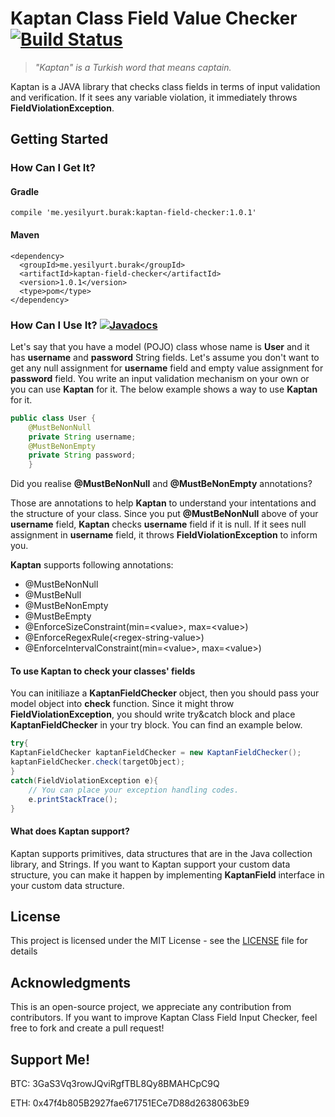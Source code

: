 # Kaptan Class Field Value Checker [![Build Status](https://travis-ci.com/burakim/Kaptan-Field-Checker.svg?branch=master)](https://travis-ci.com/burakim/Kaptan-Field-Checker)
> *"Kaptan" is a Turkish word that means captain.*

Kaptan is a JAVA library that checks class fields in terms of input validation and verification. If it sees any variable violation, it immediately throws **FieldViolationException**.

## Getting Started
### How Can I Get It?
#### Gradle
```compile 'me.yesilyurt.burak:kaptan-field-checker:1.0.1'```
#### Maven
```
<dependency>
  <groupId>me.yesilyurt.burak</groupId>
  <artifactId>kaptan-field-checker</artifactId>
  <version>1.0.1</version>
  <type>pom</type>
</dependency>
```
### How Can I Use It? [![Javadocs](https://www.javadoc.io/badge/me.yesilyurt.burak/kaptan-field-checker.svg)](https://www.javadoc.io/doc/me.yesilyurt.burak/kaptan-field-checker)
Let's say that you have a model (POJO) class whose name is **User** and it has **username** and **password** String fields. Let's assume you don't want to get any null assignment for **username** field and empty value assignment for **password** field. You write an input validation mechanism on your own or you can use **Kaptan** for it. The below example shows a way to use **Kaptan** for it.
```java
public class User {
    @MustBeNonNull
    private String username;
    @MustBeNonEmpty
    private String password;
    }
```
Did you realise **@MustBeNonNull** and **@MustBeNonEmpty** annotations? 

Those are annotations to help **Kaptan** to understand your intentations and the structure of your class. Since you put **@MustBeNonNull** above of your **username** field, **Kaptan** checks **username** field if it is null. If it sees null assignment in **username** field, it throws **FieldViolationException** to inform you.

**Kaptan** supports following annotations:
* @MustBeNonNull
* @MustBeNull
* @MustBeNonEmpty
* @MustBeEmpty
* @EnforceSizeConstraint(min=\<value\>, max=\<value\>)
* @EnforceRegexRule(\<regex-string-value\>)
* @EnforceIntervalConstraint(min=\<value\>, max=\<value\>)

#### To use **Kaptan** to check your classes' fields
You can initiliaze a **KaptanFieldChecker** object, then you should pass your model object into **check** function. Since it might throw **FieldViolationException**, you should write try&catch block and place **KaptanFieldChecker** in your try block. You can find an example below.
```java
try{
KaptanFieldChecker kaptanFieldChecker = new KaptanFieldChecker();
kaptanFieldChecker.check(targetObject);
}
catch(FieldViolationException e){
    // You can place your exception handling codes.
    e.printStackTrace();
}

```

#### What does Kaptan support?
Kaptan supports primitives, data structures that are in the Java collection library, and Strings. If you want to Kaptan support your custom data structure, you can make it happen by implementing **KaptanField** interface in your custom data structure.

## License

This project is licensed under the MIT License - see the [LICENSE](LICENSE) file for details

## Acknowledgments
This is an open-source project, we appreciate any contribution from contributors. If you want to improve Kaptan Class Field Input Checker, feel free to fork and create a pull request!

## Support Me!
BTC: 3GaS3Vq3rowJQviRgfTBL8Qy8BMAHCpC9Q

ETH: 0x47f4b805B2927fae671751ECe7D88d2638063bE9
